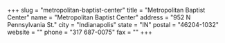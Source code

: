+++
slug = "metropolitan-baptist-center"
title = "Metropolitan Baptist Center"
name = "Metropolitan Baptist Center"
address = "952 N Pennsylvania St."
city = "Indianapolis"
state = "IN"
postal = "46204-1032"
website = ""
phone = "317 687-0075"
fax = ""
+++
